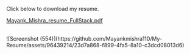 Click below to download my resume.




[Mayank_Mishra_resume_FullStack.pdf](https://github.com/Mayankmishra110/My-Resume/files/14399286/Mayank_Mishra_resume_FullStack.pdf)

<br>
![Screenshot (554)](https://github.com/Mayankmishra110/My-Resume/assets/96439214/23d7a868-f899-4fa5-8a10-c3dcd08013d6)
